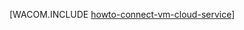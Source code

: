 <properties linkid="manage-linux-howto-connect-to-cloud-service" urlDisplayName="Infographics" pageTitle="Connect virtual machines in an Azure cloud service (Linux)" metaKeywords="Azure vm cloud service, vm cloud service" description="Learn how to connect a virtual machine to an Azure cloud service." metaCanonical="http://www.windowsazure.com/zh-tw/manage/windows/how-to-guides/connect-to-a-cloud-service/" services="virtual-machines,cloud-services" documentationCenter="" title="" authors="" solutions="" manager="" editor="" />

[WACOM.INCLUDE [howto-connect-vm-cloud-service](../includes/howto-connect-vm-cloud-service.md)]


